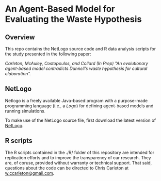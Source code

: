 # An Agent-Based Model for Evaluating the Waste Hypothesis
## Overview
This repo contains the NetLogo source code and R data analysis scripts for the study presented in the following paper:

*Carleton, McAuley, Costopoulos, and Collard (In Prep) "An evolutionary agent-based model contradicts Dunnell’s waste hypothesis for cultural elaboration".*


## NetLogo
Netlogo is a freely available Java-based program with a purpose-made programming language (i.e., a *Logo*) for defining agent-based models and running simulations.

To make use of the NetLogo source file, first download the latest version of [NetLogo](https://ccl.northwestern.edu/netlogo/download.shtml).

## R scripts
The R scripts contained in the ./R/ folder of this repository are intended for replication efforts and to improve the transparency of our research. They are, of coruse, provided without warranty or technical support. That said, questions about the code can be directed to Chris Carleton at w.ccarleton@gmail.com.
